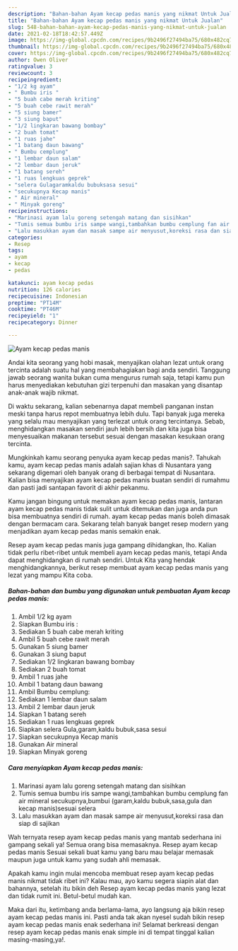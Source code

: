 ```yaml
---
description: "Bahan-bahan Ayam kecap pedas manis yang nikmat Untuk Jualan"
title: "Bahan-bahan Ayam kecap pedas manis yang nikmat Untuk Jualan"
slug: 548-bahan-bahan-ayam-kecap-pedas-manis-yang-nikmat-untuk-jualan
date: 2021-02-18T18:42:57.449Z
image: https://img-global.cpcdn.com/recipes/9b2496f27494ba75/680x482cq70/ayam-kecap-pedas-manis-foto-resep-utama.jpg
thumbnail: https://img-global.cpcdn.com/recipes/9b2496f27494ba75/680x482cq70/ayam-kecap-pedas-manis-foto-resep-utama.jpg
cover: https://img-global.cpcdn.com/recipes/9b2496f27494ba75/680x482cq70/ayam-kecap-pedas-manis-foto-resep-utama.jpg
author: Owen Oliver
ratingvalue: 3
reviewcount: 3
recipeingredient:
- "1/2 kg ayam"
- " Bumbu iris "
- "5 buah cabe merah kriting"
- "5 buah cebe rawit merah"
- "5 siung bamer"
- "3 siung baput"
- "1/2 lingkaran bawang bombay"
- "2 buah tomat"
- "1 ruas jahe"
- "1 batang daun bawang"
- " Bumbu cemplung"
- "1 lembar daun salam"
- "2 lembar daun jeruk"
- "1 batang sereh"
- "1 ruas lengkuas geprek"
- "selera Gulagaramkaldu bubuksasa sesui"
- "secukupnya Kecap manis"
- " Air mineral"
- " Minyak goreng"
recipeinstructions:
- "Marinasi ayam lalu goreng setengah matang dan sisihkan"
- "Tumis semua bumbu iris sampe wangi,tambahkan bumbu cemplung fan air mineral secukupnya,bumbui (garam,kaldu bubuk,sasa,gula dan kecap manis)sesuai selera"
- "Lalu masukkan ayam dan masak sampe air menyusut,koreksi rasa dan siap di sajikan"
categories:
- Resep
tags:
- ayam
- kecap
- pedas

katakunci: ayam kecap pedas 
nutrition: 126 calories
recipecuisine: Indonesian
preptime: "PT14M"
cooktime: "PT46M"
recipeyield: "1"
recipecategory: Dinner

---
```



![Ayam kecap pedas manis](https://img-global.cpcdn.com/recipes/9b2496f27494ba75/680x482cq70/ayam-kecap-pedas-manis-foto-resep-utama.jpg)

Andai kita seorang yang hobi masak, menyajikan olahan lezat untuk orang tercinta adalah suatu hal yang membahagiakan bagi anda sendiri. Tanggung jawab seorang  wanita bukan cuma mengurus rumah saja, tetapi kamu pun harus menyediakan kebutuhan gizi terpenuhi dan masakan yang disantap anak-anak wajib nikmat.

Di waktu  sekarang, kalian sebenarnya dapat membeli panganan instan meski tanpa harus repot membuatnya lebih dulu. Tapi banyak juga mereka yang selalu mau menyajikan yang terlezat untuk orang tercintanya. Sebab, menghidangkan masakan sendiri jauh lebih bersih dan kita juga bisa menyesuaikan makanan tersebut sesuai dengan masakan kesukaan orang tercinta. 



Mungkinkah kamu seorang penyuka ayam kecap pedas manis?. Tahukah kamu, ayam kecap pedas manis adalah sajian khas di Nusantara yang sekarang digemari oleh banyak orang di berbagai tempat di Nusantara. Kalian bisa menyajikan ayam kecap pedas manis buatan sendiri di rumahmu dan pasti jadi santapan favorit di akhir pekanmu.

Kamu jangan bingung untuk memakan ayam kecap pedas manis, lantaran ayam kecap pedas manis tidak sulit untuk ditemukan dan juga anda pun bisa membuatnya sendiri di rumah. ayam kecap pedas manis boleh dimasak dengan bermacam cara. Sekarang telah banyak banget resep modern yang menjadikan ayam kecap pedas manis semakin enak.

Resep ayam kecap pedas manis juga gampang dihidangkan, lho. Kalian tidak perlu ribet-ribet untuk membeli ayam kecap pedas manis, tetapi Anda dapat menghidangkan di rumah sendiri. Untuk Kita yang hendak menghidangkannya, berikut resep membuat ayam kecap pedas manis yang lezat yang mampu Kita coba.

<!--inarticleads1-->

##### Bahan-bahan dan bumbu yang digunakan untuk pembuatan Ayam kecap pedas manis:

1. Ambil 1/2 kg ayam
1. Siapkan  Bumbu iris :
1. Sediakan 5 buah cabe merah kriting
1. Ambil 5 buah cebe rawit merah
1. Gunakan 5 siung bamer
1. Gunakan 3 siung baput
1. Sediakan 1/2 lingkaran bawang bombay
1. Sediakan 2 buah tomat
1. Ambil 1 ruas jahe
1. Ambil 1 batang daun bawang
1. Ambil  Bumbu cemplung:
1. Sediakan 1 lembar daun salam
1. Ambil 2 lembar daun jeruk
1. Siapkan 1 batang sereh
1. Sediakan 1 ruas lengkuas geprek
1. Siapkan selera Gula,garam,kaldu bubuk,sasa sesui
1. Siapkan secukupnya Kecap manis
1. Gunakan  Air mineral
1. Siapkan  Minyak goreng




<!--inarticleads2-->

##### Cara menyiapkan Ayam kecap pedas manis:

1. Marinasi ayam lalu goreng setengah matang dan sisihkan
1. Tumis semua bumbu iris sampe wangi,tambahkan bumbu cemplung fan air mineral secukupnya,bumbui (garam,kaldu bubuk,sasa,gula dan kecap manis)sesuai selera
1. Lalu masukkan ayam dan masak sampe air menyusut,koreksi rasa dan siap di sajikan




Wah ternyata resep ayam kecap pedas manis yang mantab sederhana ini gampang sekali ya! Semua orang bisa memasaknya. Resep ayam kecap pedas manis Sesuai sekali buat kamu yang baru mau belajar memasak maupun juga untuk kamu yang sudah ahli memasak.

Apakah kamu ingin mulai mencoba membuat resep ayam kecap pedas manis nikmat tidak ribet ini? Kalau mau, ayo kamu segera siapin alat dan bahannya, setelah itu bikin deh Resep ayam kecap pedas manis yang lezat dan tidak rumit ini. Betul-betul mudah kan. 

Maka dari itu, ketimbang anda berlama-lama, ayo langsung aja bikin resep ayam kecap pedas manis ini. Pasti anda tak akan nyesel sudah bikin resep ayam kecap pedas manis enak sederhana ini! Selamat berkreasi dengan resep ayam kecap pedas manis enak simple ini di tempat tinggal kalian masing-masing,ya!.

